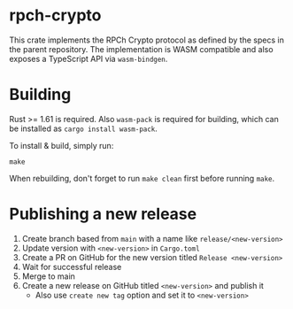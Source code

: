 # rpch-crypto

This crate implements the RPCh Crypto protocol as defined by the specs in the parent repository.
The implementation is WASM compatible and also exposes a TypeScript API via `wasm-bindgen`.

# Building

Rust >= 1.61 is required. Also `wasm-pack` is required for building, which can be installed as `cargo install wasm-pack`.

To install & build, simply run:

`make`

When rebuilding, don't forget to run `make clean` first before running `make`.

# Publishing a new release

1. Create branch based from `main` with a name like `release/<new-version>`
2. Update version with `<new-version>` in `Cargo.toml`
3. Create a PR on GitHub for the new version titled `Release <new-version>`
4. Wait for successful release
5. Merge to main
6. Create a new release on GitHub titled `<new-version>` and publish it
   - Also use `create new tag` option and set it to `<new-version>`
